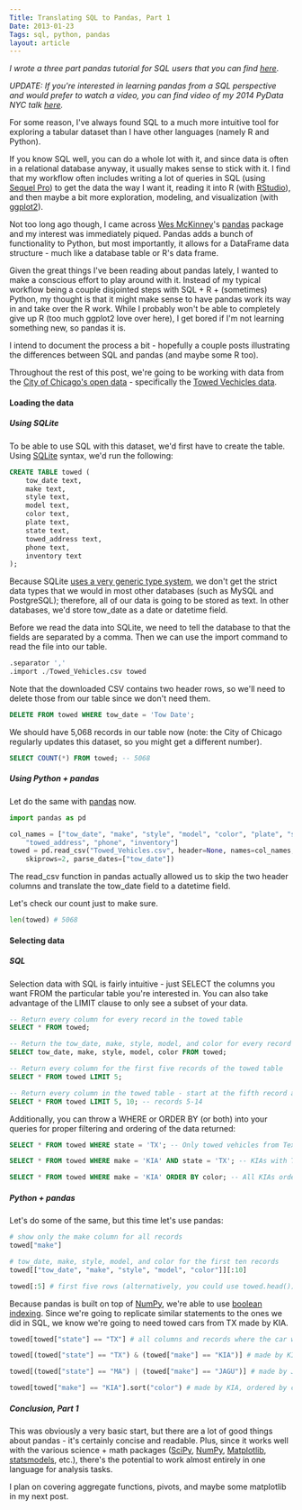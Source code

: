 ```yaml
---
Title: Translating SQL to Pandas, Part 1
Date: 2013-01-23
Tags: sql, python, pandas
layout: article
---
```


_I wrote a three part pandas tutorial for SQL users that you can find [here](http://www.gregreda.com/2013/10/26/intro-to-pandas-data-structures/)_.

_UPDATE: If you're interested in learning pandas from a SQL perspective and would prefer to watch a video, you can find video of my 2014 PyData NYC talk [here](http://reda.io/sql2pandas)._

For some reason, I've always found SQL to a much more intuitive tool for exploring a tabular dataset than I have other languages (namely R and Python).

If you know SQL well, you can do a whole lot with it, and since data is often in a relational database anyway, it usually makes sense to stick with it.  I find that my workflow often includes writing a lot of queries in SQL (using [Sequel Pro](http://www.sequelpro.com/)) to get the data the way I want it, reading it into R (with [RStudio](http://www.rstudio.com/)), and then maybe a bit more exploration, modeling, and visualization (with [ggplot2](http://ggplot2.org/)).

Not too long ago though, I came across [Wes McKinney](http://blog.wesmckinney.com/)'s [pandas](http://pandas.pydata.org) package and my interest was immediately piqued.  Pandas adds a bunch of functionality to Python, but most importantly, it allows for a DataFrame data structure - much like a database table or R's data frame.

Given the great things I've been reading about pandas lately, I wanted to make a conscious effort to play around with it.  Instead of my typical workflow being a couple disjointed steps with SQL + R + (sometimes) Python, my thought is that it might make sense to have pandas work its way in and take over the R work.  While I probably won't be able to completely give up R (too much ggplot2 love over here), I get bored if I'm not learning something new, so pandas it is.

I intend to document the process a bit - hopefully a couple posts illustrating the differences between SQL and pandas (and maybe some R too).

Throughout the rest of this post, we're going to be working with data from the [City of Chicago's open data](https://data.cityofchicago.org) - specifically the [Towed Vechicles data](https://data.cityofchicago.org/Transportation/Towed-Vehicles/ygr5-vcbg).

#### Loading the data
##### Using SQLite
To be able to use SQL with this dataset, we'd first have to create the table.  Using [SQLite](http://www.sqlite.org/) syntax, we'd run the following:

```sql
CREATE TABLE towed (
    tow_date text,
    make text,
    style text,
    model text,
    color text,
    plate text,
    state text,
    towed_address text,
    phone text,
    inventory text
);
```
Because SQLite [uses a very generic type system](http://www.sqlite.org/datatype3.html), we don't get the strict data types that we would in most other databases (such as MySQL and PostgreSQL); therefore, all of our data is going to be stored as text.  In other databases, we'd store tow_date as a date or datetime field.

Before we read the data into SQLite, we need to tell the database to that the fields are separated by a comma.  Then we can use the import command to read the file into our table.
```sql
.separator ','
.import ./Towed_Vehicles.csv towed
```
Note that the downloaded CSV contains two header rows, so we'll need to delete those from our table since we don't need them.
```sql
DELETE FROM towed WHERE tow_date = 'Tow Date';
```
We should have 5,068 records in our table now (note: the City of Chicago regularly updates this dataset, so you might get a different number).
```sql
SELECT COUNT(*) FROM towed; -- 5068
```

##### Using Python + pandas
Let do the same with [pandas](http://pandas.pydata.org) now.
```python
import pandas as pd

col_names = ["tow_date", "make", "style", "model", "color", "plate", "state",
    "towed_address", "phone", "inventory"]
towed = pd.read_csv("Towed_Vehicles.csv", header=None, names=col_names,
    skiprows=2, parse_dates=["tow_date"])
```
The read_csv function in pandas actually allowed us to skip the two header columns and translate the tow_date field to a datetime field.

Let's check our count just to make sure.
```python
len(towed) # 5068
```

#### Selecting data
##### SQL
Selection data with SQL is fairly intuitive - just SELECT the columns you want FROM the particular table you're interested in.  You can also take advantage of the LIMIT clause to only see a subset of your data.
```sql
-- Return every column for every record in the towed table
SELECT * FROM towed;

-- Return the tow_date, make, style, model, and color for every record in the towed table
SELECT tow_date, make, style, model, color FROM towed;

-- Return every column for the first five records of the towed table
SELECT * FROM towed LIMIT 5;

-- Return every column in the towed table - start at the fifth record and show the next ten
SELECT * FROM towed LIMIT 5, 10; -- records 5-14
```

Additionally, you can throw a WHERE or ORDER BY (or both) into your queries for proper filtering and ordering of the data returned:
```sql
SELECT * FROM towed WHERE state = 'TX'; -- Only towed vehicles from Texas

SELECT * FROM towed WHERE make = 'KIA' AND state = 'TX'; -- KIAs with Texas plates

SELECT * FROM towed WHERE make = 'KIA' ORDER BY color; -- All KIAs ordered by color (A to Z)
```

##### Python + pandas
Let's do some of the same, but this time let's use pandas:
```python
# show only the make column for all records
towed["make"]

# tow_date, make, style, model, and color for the first ten records
towed[["tow_date", "make", "style", "model", "color"]][:10]

towed[:5] # first five rows (alternatively, you could use towed.head())
```

Because pandas is built on top of [NumPy](http://www.numpy.org/), we're able to use [boolean indexing](http://pandas.pydata.org/pandas-docs/dev/indexing.html#boolean-indexing).  Since we're going to replicate similar statements to the ones we did in SQL, we know we're going to need towed cars from TX made by KIA.
```python
towed[towed["state"] == "TX"] # all columns and records where the car was from TX

towed[(towed["state"] == "TX") & (towed["make"] == "KIA")] # made by KIA AND from TX

towed[(towed["state"] == "MA") | (towed["make"] == "JAGU")] # made by Jaguar OR from MA

towed[towed["make"] == "KIA"].sort("color") # made by KIA, ordered by color (A to Z)
```

##### Conclusion, Part 1
This was obviously a very basic start, but there are a lot of good things about pandas - it's certainly concise and readable.  Plus, since it works well with the various science + math packages ([SciPy](http://www.scipy.org), [NumPy](http://www.numpy.org/), [Matplotlib](http://matplotlib.org/), [statsmodels](http://statsmodels.sourceforge.net/), etc.), there's the potential to work almost entirely in one language for analysis tasks.

I plan on covering aggregate functions, pivots, and maybe some matplotlib in my next post.